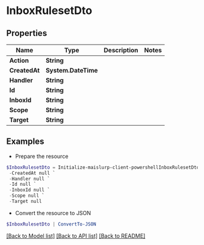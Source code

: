 # InboxRulesetDto
## Properties

Name | Type | Description | Notes
------------ | ------------- | ------------- | -------------
**Action** | **String** |  | 
**CreatedAt** | **System.DateTime** |  | 
**Handler** | **String** |  | 
**Id** | **String** |  | 
**InboxId** | **String** |  | 
**Scope** | **String** |  | 
**Target** | **String** |  | 

## Examples

- Prepare the resource
```powershell
$InboxRulesetDto = Initialize-maislurp-client-powershellInboxRulesetDto  -Action null `
 -CreatedAt null `
 -Handler null `
 -Id null `
 -InboxId null `
 -Scope null `
 -Target null
```

- Convert the resource to JSON
```powershell
$InboxRulesetDto | ConvertTo-JSON
```

[[Back to Model list]](../README#documentation-for-models) [[Back to API list]](../README#documentation-for-api-endpoints) [[Back to README]](../README)

